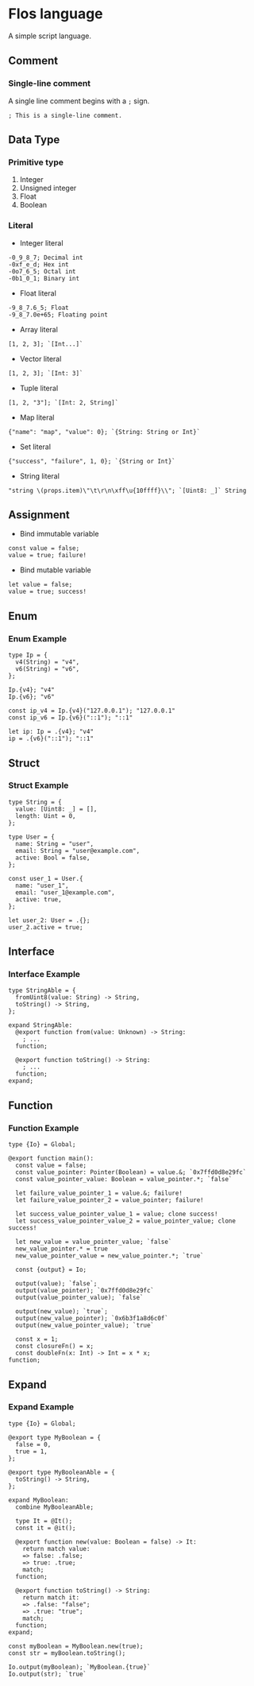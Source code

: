 # Flos language

A simple script language.

## Comment

### Single-line comment

A single line comment begins with a `;` sign.

```flos
; This is a single-line comment.
```

## Data Type

### Primitive type

1. Integer
2. Unsigned integer
3. Float
4. Boolean

### Literal

- Integer literal

```flos
-0_9_8_7; Decimal int
-0xf_e_d; Hex int
-0o7_6_5; Octal int
-0b1_0_1; Binary int
```

- Float literal

```flos
-9_8_7.6_5; Float
-9_8_7.0e+65; Floating point
```

- Array literal

```flos
[1, 2, 3]; `[Int...]`
```

- Vector literal

```flos
[1, 2, 3]; `[Int: 3]`
```

- Tuple literal

```flos
[1, 2, "3"]; `[Int: 2, String]`
```

- Map literal

```flos
{"name": "map", "value": 0}; `{String: String or Int}`
```

- Set literal

```flos
{"success", "failure", 1, 0}; `{String or Int}`
```

- String literal

```flos
"string \(props.item)\"\t\r\n\xff\u{10ffff}\\"; `[Uint8: _]` String
```

## Assignment

- Bind immutable variable

```flos
const value = false;
value = true; failure!
```

- Bind mutable variable

```flos
let value = false;
value = true; success!
```

## Enum

### Enum Example

```flos
type Ip = {
  v4(String) = "v4",
  v6(String) = "v6",
};

Ip.{v4}; "v4"
Ip.{v6}; "v6"

const ip_v4 = Ip.{v4}("127.0.0.1"); "127.0.0.1"
const ip_v6 = Ip.{v6}("::1"); "::1"

let ip: Ip = .{v4}; "v4"
ip = .{v6}("::1"); "::1"
```

## Struct

### Struct Example

```flos
type String = {
  value: [Uint8: _] = [],
  length: Uint = 0,
};

type User = {
  name: String = "user",
  email: String = "user@example.com",
  active: Bool = false,
};

const user_1 = User.{
  name: "user_1",
  email: "user_1@example.com",
  active: true,
};

let user_2: User = .{};
user_2.active = true;
```

## Interface

### Interface Example

```flos
type StringAble = {
  fromUint8(value: String) -> String,
  toString() -> String,
};

expand StringAble:
  @export function from(value: Unknown) -> String:
    ; ...
  function;

  @export function toString() -> String:
    ; ...
  function;
expand;
```

## Function

### Function Example

```flos
type {Io} = Global;

@export function main():
  const value = false;
  const value_pointer: Pointer(Boolean) = value.&; `0x7ffd0d8e29fc`
  const value_pointer_value: Boolean = value_pointer.*; `false`

  let failure_value_pointer_1 = value.&; failure!
  let failure_value_pointer_2 = value_pointer; failure!

  let success_value_pointer_value_1 = value; clone success!
  let success_value_pointer_value_2 = value_pointer_value; clone success!

  let new_value = value_pointer_value; `false`
  new_value_pointer.* = true
  new_value_pointer_value = new_value_pointer.*; `true`

  const {output} = Io;

  output(value); `false`;
  output(value_pointer); `0x7ffd0d8e29fc`
  output(value_pointer_value); `false`

  output(new_value); `true`;
  output(new_value_pointer); `0x6b3f1a8d6c0f`
  output(new_value_pointer_value); `true`

  const x = 1;
  const closureFn() = x;
  const doubleFn(x: Int) -> Int = x * x;
function;
```

## Expand

### Expand Example

```flos
type {Io} = Global;

@export type MyBoolean = {
  false = 0,
  true = 1,
};

@export type MyBooleanAble = {
  toString() -> String,
};

expand MyBoolean:
  combine MyBooleanAble;

  type It = @It();
  const it = @it();

  @export function new(value: Boolean = false) -> It:
    return match value:
    => false: .false;
    => true: .true;
    match;
  function;

  @export function toString() -> String:
    return match it:
    => .false: "false";
    => .true: "true";
    match;
  function;
expand;

const myBoolean = MyBoolean.new(true);
const str = myBoolean.toString();

Io.output(myBoolean); `MyBoolean.{true}`
Io.output(str); `true`
```
